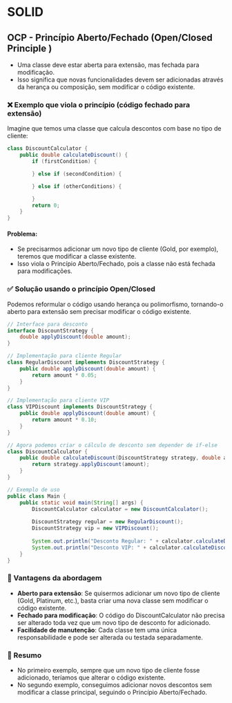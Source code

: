 # SOLID

## OCP - Princípio Aberto/Fechado (Open/Closed Principle )

- Uma classe deve estar aberta para extensão, mas fechada para modificação.
- Isso significa que novas funcionalidades devem ser adicionadas através da herança ou composição, sem modificar 
o código existente.

### ❌ Exemplo que viola o princípio (código fechado para extensão)

Imagine que temos uma classe que calcula descontos com base no tipo de cliente:

```java
class DiscountCalculator {
    public double calculateDiscount() {
        if (firstCondition) {

        } else if (secondCondition) {

        } else if (otherConditions) {

        }
        return 0;
    }
}

```

#### Problema:

- Se precisarmos adicionar um novo tipo de cliente (Gold, por exemplo), teremos que modificar a classe existente.
- Isso viola o Princípio Aberto/Fechado, pois a classe não está fechada para modificações.

### ✅ Solução usando o princípio Open/Closed

Podemos reformular o código usando herança ou polimorfismo, tornando-o aberto para extensão sem precisar modificar 
o código existente.

```java
// Interface para desconto
interface DiscountStrategy {
    double applyDiscount(double amount);
}

// Implementação para cliente Regular
class RegularDiscount implements DiscountStrategy {
    public double applyDiscount(double amount) {
        return amount * 0.05;
    }
}

// Implementação para cliente VIP
class VIPDiscount implements DiscountStrategy {
    public double applyDiscount(double amount) {
        return amount * 0.10;
    }
}

// Agora podemos criar o cálculo de desconto sem depender de if-else
class DiscountCalculator {
    public double calculateDiscount(DiscountStrategy strategy, double amount) {
        return strategy.applyDiscount(amount);
    }
}

// Exemplo de uso
public class Main {
    public static void main(String[] args) {
        DiscountCalculator calculator = new DiscountCalculator();
        
        DiscountStrategy regular = new RegularDiscount();
        DiscountStrategy vip = new VIPDiscount();
        
        System.out.println("Desconto Regular: " + calculator.calculateDiscount(regular, 1000));
        System.out.println("Desconto VIP: " + calculator.calculateDiscount(vip, 1000));
    }
}
```

### 🎯 Vantagens da abordagem
- __Aberto para extensão__: Se quisermos adicionar um novo tipo de cliente (Gold, Platinum, etc.), basta criar uma nova 
classe sem modificar o código existente.
- __Fechado para modificação__: O código do DiscountCalculator não precisa ser alterado toda vez que um novo tipo
de desconto for adicionado.
- __Facilidade de manutenção__: Cada classe tem uma única responsabilidade e pode ser alterada ou testada separadamente.

### 📌 Resumo
- No primeiro exemplo, sempre que um novo tipo de cliente fosse adicionado, teríamos que alterar o código existente. 
- No segundo exemplo, conseguimos adicionar novos descontos sem modificar a classe principal, seguindo o Princípio 
Aberto/Fechado.
